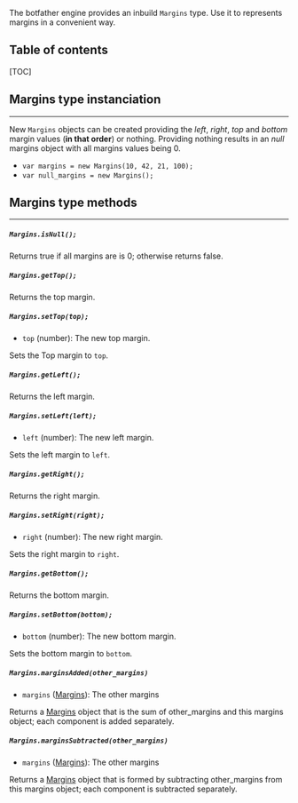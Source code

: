 The botfather engine provides an inbuild `Margins` type. Use it to represents margins in a convenient way.


## Table of contents

[TOC]


## Margins type instanciation
------

New `Margins` objects can be created providing the _left_, _right_, _top_ and _bottom_ margin values (**in that order**) or nothing. Providing nothing results in an _null_ margins object with all margins values being 0.

- `var margins = new Margins(10, 42, 21, 100);`
- `var null_margins = new Margins();`


## Margins type methods
------


##### `Margins.isNull();`

Returns true if all margins are is 0; otherwise returns false.


##### `Margins.getTop();`

Returns the top margin.


##### `Margins.setTop(top);`

- `top` (number): The new top margin.

Sets the Top margin to `top`.


##### `Margins.getLeft();`

Returns the left margin.


##### `Margins.setLeft(left);`

- `left` (number): The new left margin.

Sets the left margin to `left`.


##### `Margins.getRight();`

Returns the right margin.


##### `Margins.setRight(right);`

- `right` (number): The new right margin.

Sets the right margin to `right`.


##### `Margins.getBottom();`

Returns the bottom margin.


##### `Margins.setBottom(bottom);`

- `bottom` (number): The new bottom margin.

Sets the bottom margin to `bottom`.


##### `Margins.marginsAdded(other_margins)`

- `margins` ([Margins](../margins)): The other margins

Returns a [Margins](../margins) object that is the sum of other_margins and this margins object; each component is added separately.


##### `Margins.marginsSubtracted(other_margins)`

- `margins` ([Margins](../margins)): The other margins

Returns a [Margins](../margins) object that is formed by subtracting other_margins from this margins object; each component is subtracted separately.